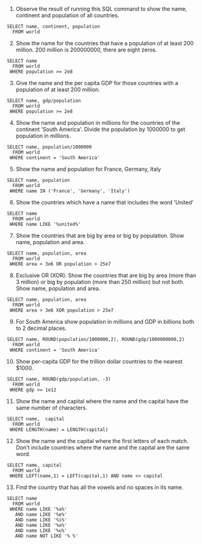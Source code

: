 1. Observe the result of running this SQL command to show the name, continent and population of all countries.

```
SELECT name, continent, population
  FROM world
```

2. Show the name for the countries that have a population of at least 200 million. 200 million is 200000000, there are eight zeros.

```
SELECT name
  FROM world
 WHERE population >= 2e8
```

3. Give the name and the per capita GDP for those countries with a population of at least 200 million.

```
SELECT name, gdp/population
  FROM world
 WHERE population >= 2e8
```

4. Show the name and population in millions for the countries of the continent 'South America'. Divide the population by 1000000 to get population in millions.

```
SELECT name, population/1000000
  FROM world
 WHERE continent = 'South America'
```

5. Show the name and population for France, Germany, Italy

```
SELECT name, population
  FROM world
 WHERE name IN ('France', 'Germany', 'Italy')
```

6. Show the countries which have a name that includes the word 'United'

```
SELECT name
  FROM world
 WHERE name LIKE '%united%'
```

7. Show the countries that are big by area or big by population. Show name, population and area.

```
SELECT name, population, area
  FROM world
 WHERE area > 3e6 OR population > 25e7
```

8. Exclusive OR (XOR). Show the countries that are big by area (more than 3 million) or big by population (more than 250 million) but not both. Show name, population and area.

```
SELECT name, population, area
  FROM world
 WHERE area > 3e6 XOR population > 25e7
```

9. For South America show population in millions and GDP in billions both to 2 decimal places.

```
SELECT name, ROUND(population/1000000,2), ROUND(gdp/1000000000,2)
  FROM world
 WHERE continent = 'South America'
```

10. Show per-capita GDP for the trillion dollar countries to the nearest $1000.

```
SELECT name, ROUND(gdp/population, -3)
  FROM world
 WHERE gdp >= 1e12
```

11. Show the name and capital where the name and the capital have the same number of characters.

```
SELECT name,  capital
  FROM world
 WHERE LENGTH(name) = LENGTH(capital)
```

12. Show the name and the capital where the first letters of each match. Don't include countries where the name and the capital are the same word.

```
SELECT name, capital
  FROM world
 WHERE LEFT(name,1) = LEFT(capital,1) AND name <> capital
```

13. Find the country that has all the vowels and no spaces in its name.

```
SELECT name
  FROM world
 WHERE name LIKE '%a%'
   AND name LIKE '%e%'
   AND name LIKE '%i%'
   AND name LIKE '%o%'
   AND name LIKE '%u%'
   AND name NOT LIKE '% %'
```
